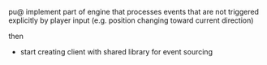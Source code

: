 pu@ implement part of engine that processes events that are not triggered explicitly by player input (e.g. position changing toward current direction)

then

- start creating client with shared library for event sourcing
